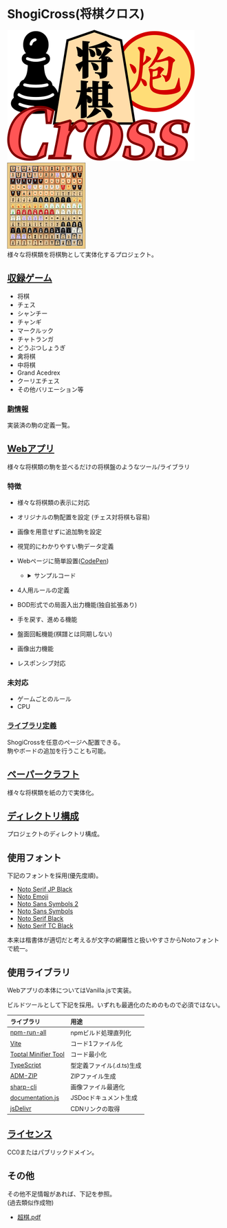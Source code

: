 # ShogiCross(将棋クロス)
![](img/logo.min.svg)　<img src="img/all.png" height="200px">  
様々な将棋類を将棋駒として実体化するプロジェクト。

## [収録ゲーム](http://shogicross.yosgspec.complayBoard.html)
* 将棋
* チェス
* シャンチー
* チャンギ
* マークルック
* チャトランガ
* どうぶつしょうぎ
* 禽将棋
* 中将棋
* Grand Acedrex
* クーリエチェス
* その他バリエーション等

### [駒情報](doc/pieces/README.md)
実装済の駒の定義一覧。

## [Webアプリ](http://shogicross.yosgspec.com)
様々な将棋類の駒を並べるだけの将棋盤のようなツール/ライブラリ

### 特徴
* 様々な将棋類の表示に対応
* オリジナルの駒配置を設定 (チェス対将棋も容易)
* 画像を用意せずに追加駒を設定
* 視覚的にわかりやすい駒データ定義
* Webページに簡単設置([CodePen](https://codepen.io/yosgspec/pen/bGJqNJr))

  * <details>
	<summary>サンプルコード</summary>

	```html
	<canvas id="shogi"></canvas>
	<script src="https://cdn.jsdelivr.net/gh/yosgspec/ShogiCross@main/src/dist/ShogiCross.iife.min.js"></script>
	<script>
	var shogi = ShogiCross.Board.run(
		document.getElementById("shogi"),
		ShogiCross.gameSoft.shogi);
	</script>
	```

	</details>
* 4人用ルールの定義
* BOD形式での局面入出力機能(独自拡張あり)
* 手を戻す、進める機能
* 盤面回転機能(棋譜とは同期しない)
* 画像出力機能
* レスポンシブ対応

### 未対応
* ゲームごとのルール
* CPU

### [ライブラリ定義](doc/lib/README.md)
ShogiCrossを任意のページへ配置できる。  
駒やボードの追加を行うことも可能。  

## [ペーパークラフト](paper/README.md)
様々な将棋類を紙の力で実体化。

## [ディレクトリ構成](doc/root/README.md)
プロジェクトのディレクトリ構成。

## 使用フォント
下記のフォントを採用(優先度順)。
* [Noto Serif JP Black](https://fonts.google.com/noto/specimen/Noto+Serif+JP)
* [Noto Emoji](https://fonts.google.com/noto/specimen/Noto+Emoji?noto.query=emoji)
* [Noto Sans Symbols 2](https://fonts.google.com/noto/specimen/Noto+Sans+Symbols+2?noto.query=Symbols)
* [Noto Sans Symbols](https://fonts.google.com/noto/specimen/Noto+Sans+Symbols?noto.query=Symbols)
* [Noto Serif Black](https://fonts.google.com/noto/specimen/Noto+Serif?noto.query=serif)
* [Noto Serif TC Black](https://fonts.google.com/noto/specimen/Noto+Serif+TC?noto.query=serif+tc)

本来は楷書体が適切だと考えるが文字の網羅性と扱いやすさからNotoフォントで統一。

## 使用ライブラリ
Webアプリの本体についてはVanilla.jsで実装。

ビルドツールとして下記を採用。いずれも最適化のためのもので必須ではない。

|ライブラリ|用途
|:---------|:----
|[npm-run-all](https://github.com/mysticatea/npm-run-all)|npmビルド処理直列化
|[Vite](https://ja.vitejs.dev)|コード1ファイル化
|[Toptal Minifier Tool](https://www.toptal.com/developers/javascript-minifier)|コード最小化
|[TypeScript](https://www.typescriptlang.org/ja/)|型定義ファイル(.d.ts)生成
|[ADM-ZIP](https://github.com/cthackers/adm-zip/wiki/ADM-ZIP)|ZIPファイル生成
|[sharp-cli](https://github.com/vseventer/sharp-cli)|画像ファイル最適化
|[documentation.js](https://github.com/documentationjs/documentation)|JSDocドキュメント生成
|[jsDelivr](https://www.jsdelivr.com/github)|CDNリンクの取得

## [ライセンス](LICENSE)
CC0またはパブリックドメイン。

## その他
その他不足情報があれば、下記を参照。  
(過去類似作成物)
* [超棋.pdf](doc/超棋.pdf)
